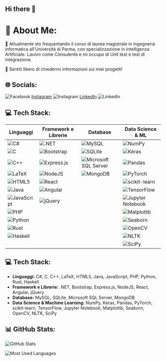 <!-- Include Font Awesome CSS -->
<link rel="stylesheet" href="https://cdnjs.cloudflare.com/ajax/libs/font-awesome/5.15.3/css/all.min.css" integrity="sha512-XXX" crossorigin="anonymous" />

## Hi there 👋

# 💫 About Me:
🔭 Attualmente sto frequentando il corso di laurea magistrale in ingegneria informatica all'Università di Parma, con specializzazione in Intelligenza Artificiale. Lavoro come Consulente e mi occupo di Unit test e test di integrazione.

💬 Sentiti libero di chiedermi informazioni sui miei progetti!

## 🌐 Socials:
 ![Facebook](https://img.shields.io/badge/Facebook-Profile-blue?logo=facebook)
 [Instagram](#) ![Instagram](https://img.shields.io/badge/Instagram-Profile-orange?logo=instagram)
 [LinkedIn](#) ![LinkedIn](https://img.shields.io/badge/LinkedIn-Profile-blue?logo=linkedin)

## 💻 Tech Stack:

| Linguaggi               | Framework e Librerie           | Database                      | Data Science & ML                  |
|-------------------------|-------------------------------|-------------------------------|-----------------------------------|
| ![C#](https://img.shields.io/badge/C%23-Intermediate-brightgreen) | ![.NET](https://img.shields.io/badge/.NET-Advanced-purple) | ![MySQL](https://img.shields.io/badge/MySQL-Expert-blue) | ![NumPy](https://img.shields.io/badge/NumPy-Intermediate-yellow) |
| ![C](https://img.shields.io/badge/C-Intermediate-brightgreen)   | ![Bootstrap](https://img.shields.io/badge/Bootstrap-Expert-blueviolet) | ![SQLite](https://img.shields.io/badge/SQLite-Intermediate-green) | ![Keras](https://img.shields.io/badge/Keras-Advanced-red) |
| ![C++](https://img.shields.io/badge/C%2B%2B-Intermediate-brightgreen) | ![Express.js](https://img.shields.io/badge/Express.js-Intermediate-lightgrey) | ![Microsoft SQL Server](https://img.shields.io/badge/Microsoft_SQL_Server-Advanced-orange) | ![Pandas](https://img.shields.io/badge/Pandas-Expert-blue) |
| ![LaTeX](https://img.shields.io/badge/LaTeX-Intermediate-yellow) | ![NodeJS](https://img.shields.io/badge/NodeJS-Expert-green) | ![MongoDB](https://img.shields.io/badge/MongoDB-Beginner-lightgrey) | ![PyTorch](https://img.shields.io/badge/PyTorch-Advanced-purple) |
| ![HTML5](https://img.shields.io/badge/HTML5-Advanced-orange) | ![React](https://img.shields.io/badge/React-Advanced-blue) | | ![scikit-learn](https://img.shields.io/badge/scikit--learn-Intermediate-green) |
| ![Java](https://img.shields.io/badge/Java-Expert-red) | ![Angular](https://img.shields.io/badge/Angular-Advanced-red) | | ![TensorFlow](https://img.shields.io/badge/TensorFlow-Expert-orange) |
| ![JavaScript](https://img.shields.io/badge/JavaScript-Advanced-yellow) | ![jQuery](https://img.shields.io/badge/jQuery-Beginner-lightgrey) | | ![Jupyter Notebook](https://img.shields.io/badge/Jupyter_Notebook-Intermediate-blue) |
| ![PHP](https://img.shields.io/badge/PHP-Intermediate-blue) | | | ![Matplotlib](https://img.shields.io/badge/Matplotlib-Beginner-lightgrey) |
| ![Python](https://img.shields.io/badge/Python-Intermediate-blue) | | | ![Seaborn](https://img.shields.io/badge/Seaborn-Beginner-lightgrey) |
| ![Rust](https://img.shields.io/badge/Rust-Beginner-lightgrey) | | | ![OpenCV](https://img.shields.io/badge/OpenCV-Beginner-lightgrey) |
| ![Haskell](https://img.shields.io/badge/Haskell-Beginner-lightgrey) | | | ![NLTK](https://img.shields.io/badge/NLTK-Beginner-lightgrey) |
| | | | ![SciPy](https://img.shields.io/badge/SciPy-Beginner-lightgrey) |


## 💻 Tech Stack:
- **Linguaggi:** C#, C, C++, LaTeX, HTML5, Java, JavaScript, PHP, Python, Rust, Haskell
- **Framework e Librerie:** .NET, Bootstrap, Express.js, NodeJS, React, Angular, jQuery
- **Database:** MySQL, SQLite, Microsoft SQL Server, MongoDB
- **Data Science & Machine Learning:** NumPy, Keras, Pandas, PyTorch, scikit-learn, TensorFlow, Jupyter Notebook, Matplotlib, Seaborn, OpenCV, NLTK, SciPy

## 📊 GitHub Stats:
![GitHub Stats](https://github-readme-stats.vercel.app/api?username=sh4nk7&show_icons=true&theme=dark)

![Most Used Languages](https://github-readme-stats.vercel.app/api/top-langs/?username=sh4nk7&layout=compact&theme=dark)
